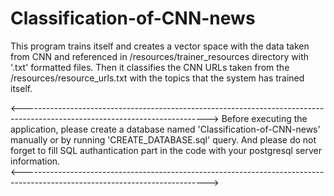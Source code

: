 # Classification-of-CNN-news
This program trains itself and creates a vector space with the data taken from CNN and referenced in /resources/trainer_resources directory with '.txt' formatted files. Then it classifies the CNN URLs taken from the /resources/resource_urls.txt with the topics that the system has trained itself.

<---------------------------------------------------------------------------------------------------------------------------->
Before executing the application, please create a database named 'Classification-of-CNN-news' manually or by running 'CREATE_DATABASE.sql' query. And please do not forget to fill SQL authantication part in the code with your postgresql server information.  
<---------------------------------------------------------------------------------------------------------------------------->
